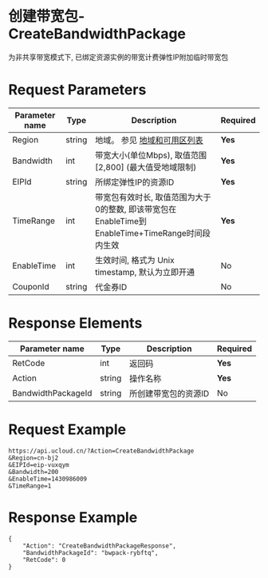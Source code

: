 # 创建带宽包-CreateBandwidthPackage

为非共享带宽模式下, 已绑定资源实例的带宽计费弹性IP附加临时带宽包

# Request Parameters
|Parameter name|Type|Description|Required|
|---|---|---|---|
|Region|string|地域。 参见 [地域和可用区列表](../summary/regionlist.html)|**Yes**|
|Bandwidth|int|带宽大小(单位Mbps), 取值范围[2,800] (最大值受地域限制)|**Yes**|
|EIPId|string|所绑定弹性IP的资源ID|**Yes**|
|TimeRange|int|带宽包有效时长, 取值范围为大于0的整数, 即该带宽包在EnableTime到 EnableTime+TimeRange时间段内生效|**Yes**|
|EnableTime|int|生效时间, 格式为 Unix timestamp, 默认为立即开通|No|
|CouponId|string|代金券ID|No|

# Response Elements
|Parameter name|Type|Description|Required|
|---|---|---|---|
|RetCode|int|返回码|**Yes**|
|Action|string|操作名称|**Yes**|
|BandwidthPackageId|string|所创建带宽包的资源ID|No|

# Request Example
```
https://api.ucloud.cn/?Action=CreateBandwidthPackage
&Region=cn-bj2
&EIPId=eip-vuxqym
&Bandwidth=200
&EnableTime=1430986009
&TimeRange=1
```

# Response Example
```
{
    "Action": "CreateBandwidthPackageResponse", 
    "BandwidthPackageId": "bwpack-rybftq", 
    "RetCode": 0
}
```

